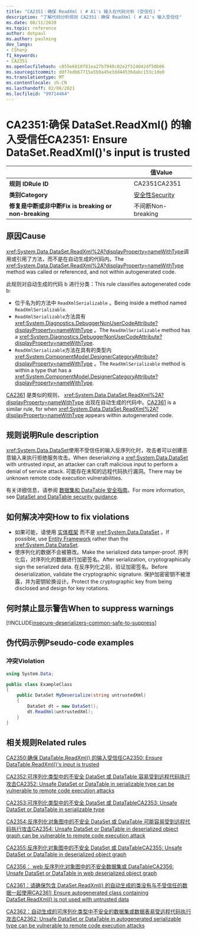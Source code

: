 ```yaml
---
title: "CA2351：确保 ReadXml ( # A1's 输入在代码分析 (受信任) "
description: "了解代码分析规则 CA2351：确保 ReadXml ( # A1's 输入受信任"
ms.date: 08/11/2020
ms.topic: reference
author: dotpaul
ms.author: paulming
dev_langs:
- CSharp
f1_keywords:
- CA2351
ms.openlocfilehash: c855e6810f81ea27b7949c02e2f524042df50b06
ms.sourcegitcommit: ddf7edb67715a5b9a45e3dd44536dabc153c1de0
ms.translationtype: MT
ms.contentlocale: zh-CN
ms.lasthandoff: 02/06/2021
ms.locfileid: "99714464"
---
```

# <a name="ca2351-ensure-datasetreadxmls-input-is-trusted"></a><span data-ttu-id="74d5d-103">CA2351:确保 DataSet.ReadXml() 的输入受信任</span><span class="sxs-lookup"><span data-stu-id="74d5d-103">CA2351: Ensure DataSet.ReadXml()'s input is trusted</span></span>

| | <span data-ttu-id="74d5d-104">值</span><span class="sxs-lookup"><span data-stu-id="74d5d-104">Value</span></span> |
|-|-|
| <span data-ttu-id="74d5d-105">**规则 ID**</span><span class="sxs-lookup"><span data-stu-id="74d5d-105">**Rule ID**</span></span> |<span data-ttu-id="74d5d-106">CA2351</span><span class="sxs-lookup"><span data-stu-id="74d5d-106">CA2351</span></span>|
| <span data-ttu-id="74d5d-107">**类别**</span><span class="sxs-lookup"><span data-stu-id="74d5d-107">**Category**</span></span> |[<span data-ttu-id="74d5d-108">安全性</span><span class="sxs-lookup"><span data-stu-id="74d5d-108">Security</span></span>](security-warnings.md)|
| <span data-ttu-id="74d5d-109">**修复是中断或非中断**</span><span class="sxs-lookup"><span data-stu-id="74d5d-109">**Fix is breaking or non-breaking**</span></span> |<span data-ttu-id="74d5d-110">不间断</span><span class="sxs-lookup"><span data-stu-id="74d5d-110">Non-breaking</span></span>|

## <a name="cause"></a><span data-ttu-id="74d5d-111">原因</span><span class="sxs-lookup"><span data-stu-id="74d5d-111">Cause</span></span>

<span data-ttu-id="74d5d-112"><xref:System.Data.DataSet.ReadXml%2A?displayProperty=nameWithType>调用或引用了方法，而不是在自动生成的代码内。</span><span class="sxs-lookup"><span data-stu-id="74d5d-112">The <xref:System.Data.DataSet.ReadXml%2A?displayProperty=nameWithType> method was called or referenced, and not within autogenerated code.</span></span>

<span data-ttu-id="74d5d-113">此规则对自动生成的代码 b 进行分类：</span><span class="sxs-lookup"><span data-stu-id="74d5d-113">This rule classifies autogenerated code b:</span></span>

- <span data-ttu-id="74d5d-114">位于名为的方法中 `ReadXmlSerializable` 。</span><span class="sxs-lookup"><span data-stu-id="74d5d-114">Being inside a method named `ReadXmlSerializable`.</span></span>
- <span data-ttu-id="74d5d-115">`ReadXmlSerializable`方法具有 <xref:System.Diagnostics.DebuggerNonUserCodeAttribute?displayProperty=nameWithType> 。</span><span class="sxs-lookup"><span data-stu-id="74d5d-115">The `ReadXmlSerializable` method has a <xref:System.Diagnostics.DebuggerNonUserCodeAttribute?displayProperty=nameWithType>.</span></span>
- <span data-ttu-id="74d5d-116">`ReadXmlSerializable`方法在具有的类型内 <xref:System.ComponentModel.DesignerCategoryAttribute?displayProperty=nameWithType> 。</span><span class="sxs-lookup"><span data-stu-id="74d5d-116">The `ReadXmlSerializable` method is within a type that has a <xref:System.ComponentModel.DesignerCategoryAttribute?displayProperty=nameWithType>.</span></span>

<span data-ttu-id="74d5d-117">[CA2361](ca2361.md) 是类似的规则， <xref:System.Data.DataSet.ReadXml%2A?displayProperty=nameWithType> 出现在自动生成的代码中。</span><span class="sxs-lookup"><span data-stu-id="74d5d-117">[CA2361](ca2361.md) is a similar rule, for when <xref:System.Data.DataSet.ReadXml%2A?displayProperty=nameWithType> appears within autogenerated code.</span></span>

## <a name="rule-description"></a><span data-ttu-id="74d5d-118">规则说明</span><span class="sxs-lookup"><span data-stu-id="74d5d-118">Rule description</span></span>

<span data-ttu-id="74d5d-119"><xref:System.Data.DataSet>使用不受信任的输入反序列化时，攻击者可以创建恶意输入来执行拒绝服务攻击。</span><span class="sxs-lookup"><span data-stu-id="74d5d-119">When deserializing a <xref:System.Data.DataSet> with untrusted input, an attacker can craft malicious input to perform a denial of service attack.</span></span> <span data-ttu-id="74d5d-120">可能存在未知的远程代码执行漏洞。</span><span class="sxs-lookup"><span data-stu-id="74d5d-120">There may be unknown remote code execution vulnerabilities.</span></span>

<span data-ttu-id="74d5d-121">有关详细信息，请参阅 [数据集和 DataTable 安全指南](../../../framework/data/adonet/dataset-datatable-dataview/security-guidance.md)。</span><span class="sxs-lookup"><span data-stu-id="74d5d-121">For more information, see [DataSet and DataTable security guidance](../../../framework/data/adonet/dataset-datatable-dataview/security-guidance.md).</span></span>

## <a name="how-to-fix-violations"></a><span data-ttu-id="74d5d-122">如何解决冲突</span><span class="sxs-lookup"><span data-stu-id="74d5d-122">How to fix violations</span></span>

- <span data-ttu-id="74d5d-123">如果可能，请使用 [实体框架](/ef/) 而不是 <xref:System.Data.DataSet> 。</span><span class="sxs-lookup"><span data-stu-id="74d5d-123">If possible, use [Entity Framework](/ef/) rather than the <xref:System.Data.DataSet>.</span></span>
- <span data-ttu-id="74d5d-124">使序列化的数据不会被篡改。</span><span class="sxs-lookup"><span data-stu-id="74d5d-124">Make the serialized data tamper-proof.</span></span> <span data-ttu-id="74d5d-125">序列化后，对序列化的数据进行加密签名。</span><span class="sxs-lookup"><span data-stu-id="74d5d-125">After serialization, cryptographically sign the serialized data.</span></span> <span data-ttu-id="74d5d-126">在反序列化之前，验证加密签名。</span><span class="sxs-lookup"><span data-stu-id="74d5d-126">Before deserialization, validate the cryptographic signature.</span></span> <span data-ttu-id="74d5d-127">保护加密密钥不被泄露，并为密钥轮换设计。</span><span class="sxs-lookup"><span data-stu-id="74d5d-127">Protect the cryptographic key from being disclosed and design for key rotations.</span></span>

## <a name="when-to-suppress-warnings"></a><span data-ttu-id="74d5d-128">何时禁止显示警告</span><span class="sxs-lookup"><span data-stu-id="74d5d-128">When to suppress warnings</span></span>

[!INCLUDE[insecure-deserializers-common-safe-to-suppress](~/includes/code-analysis/insecure-deserializers-common-safe-to-suppress.md)]

## <a name="pseudo-code-examples"></a><span data-ttu-id="74d5d-129">伪代码示例</span><span class="sxs-lookup"><span data-stu-id="74d5d-129">Pseudo-code examples</span></span>

### <a name="violation"></a><span data-ttu-id="74d5d-130">冲突</span><span class="sxs-lookup"><span data-stu-id="74d5d-130">Violation</span></span>

```csharp
using System.Data;

public class ExampleClass
{
    public DataSet MyDeserialize(string untrustedXml)
    {
        DataSet dt = new DataSet();
        dt.ReadXml(untrustedXml);
    }
}
```

## <a name="related-rules"></a><span data-ttu-id="74d5d-131">相关规则</span><span class="sxs-lookup"><span data-stu-id="74d5d-131">Related rules</span></span>

[<span data-ttu-id="74d5d-132">CA2350:确保 DataTable.ReadXml() 的输入受信任</span><span class="sxs-lookup"><span data-stu-id="74d5d-132">CA2350: Ensure DataTable.ReadXml()'s input is trusted</span></span>](ca2350.md)

[<span data-ttu-id="74d5d-133">CA2352:可序列化类型中的不安全 DataSet 或 DataTable 容易受到远程代码执行攻击</span><span class="sxs-lookup"><span data-stu-id="74d5d-133">CA2352: Unsafe DataSet or DataTable in serializable type can be vulnerable to remote code execution attacks</span></span>](ca2352.md)

[<span data-ttu-id="74d5d-134">CA2353:可序列化类型中的不安全 DataSet 或 DataTable</span><span class="sxs-lookup"><span data-stu-id="74d5d-134">CA2353: Unsafe DataSet or DataTable in serializable type</span></span>](ca2353.md)

[<span data-ttu-id="74d5d-135">CA2354:反序列化对象图中的不安全 DataSet 或 DataTable 可能容易受到远程代码执行攻击</span><span class="sxs-lookup"><span data-stu-id="74d5d-135">CA2354: Unsafe DataSet or DataTable in deserialized object graph can be vulnerable to remote code execution attack</span></span>](ca2354.md)

[<span data-ttu-id="74d5d-136">CA2355:反序列化对象图中的不安全 DataSet 或 DataTable</span><span class="sxs-lookup"><span data-stu-id="74d5d-136">CA2355: Unsafe DataSet or DataTable in deserialized object graph</span></span>](ca2355.md)

[<span data-ttu-id="74d5d-137">CA2356： web 反序列化对象图中的不安全数据集或 DataTable</span><span class="sxs-lookup"><span data-stu-id="74d5d-137">CA2356: Unsafe DataSet or DataTable in web deserialized object graph</span></span>](ca2356.md)

[<span data-ttu-id="74d5d-138">CA2361：请确保包含 DataSet.ReadXml() 的自动生成的类没有与不受信任的数据一起使用</span><span class="sxs-lookup"><span data-stu-id="74d5d-138">CA2361: Ensure autogenerated class containing DataSet.ReadXml() is not used with untrusted data</span></span>](ca2361.md)

[<span data-ttu-id="74d5d-139">CA2362：自动生成的可序列化类型中不安全的数据集或数据表易受远程代码执行攻击</span><span class="sxs-lookup"><span data-stu-id="74d5d-139">CA2362: Unsafe DataSet or DataTable in autogenerated serializable type can be vulnerable to remote code execution attacks</span></span>](ca2362.md)
